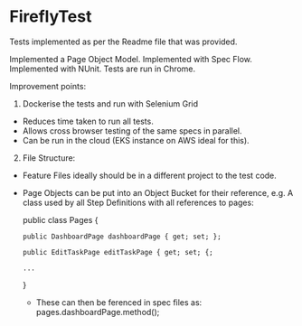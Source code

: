 # FireflyTest

Tests implemented as per the Readme file that was provided.

Implemented a Page Object Model.
Implemented with Spec Flow.
Implemented with NUnit.
Tests are run in Chrome.

Improvement points:
1) Dockerise the tests and run with Selenium Grid
  - Reduces time taken to run all tests.
  - Allows cross browser testing of the same specs in parallel.
  - Can be run in the cloud (EKS instance on AWS ideal for this).
2) File Structure:
  - Feature Files ideally should be in a different project to the test code.
  - Page Objects can be put into an Object Bucket for their reference, e.g. A class used by all Step Definitions with all references to pages:
  
      public class Pages {
      
        public DashboardPage dashboardPage { get; set; };
        
        public EditTaskPage editTaskPage { get; set; {;
        
        ...
        
      }
      
    - These can then be ferenced in spec files as: pages.dashboardPage.method();
